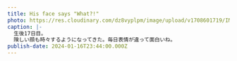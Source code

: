 ```yaml
---
title: His face says "What?!"
photo: https://res.cloudinary.com/dz8vyplpm/image/upload/v1708601719/IMG_8410_rxbxm7.jpg
caption: |-
  生後17日目。
  険しい顔も時々するようになってきた。毎日表情が違って面白いね。
publish-date: 2024-01-16T23:44:00.000Z
---
```

